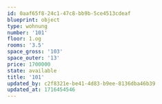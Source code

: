 ```yaml
---
id: 0aaf65f8-24c1-47c8-bb9b-5ce4513cdeaf
blueprint: object
type: wohnung
number: '101'
floor: 1.og
rooms: '3.5'
space_gross: '103'
space_outer: '13'
price: 1700000
state: available
title: '101'
updated_by: c2f8321e-be41-4d83-b9ee-8136dba46b39
updated_at: 1716454546
---
```

